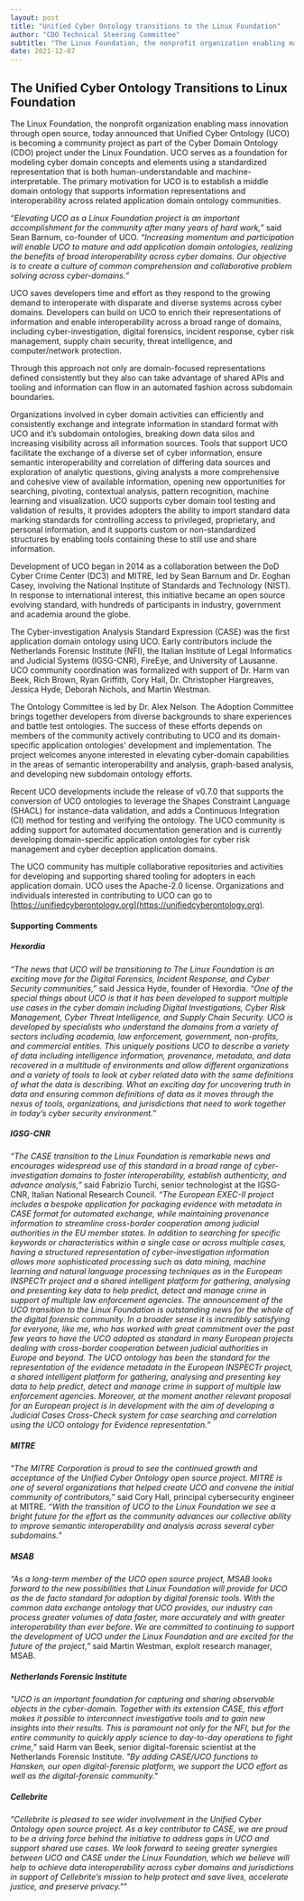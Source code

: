 ```yaml
---
layout: post
title: "Unified Cyber Ontology transitions to the Linux Foundation"
author: "CDO Technical Steering Committee"
subtitle: "The Linux Foundation, the nonprofit organization enabling mass innovation through open source, today announced that Unified Cyber Ontology (UCO) is becoming a community project as part of the ​​Cyber Domain Ontology (CDO) project under the Linux Foundation."
date: 2021-12-07
---
```


## The Unified Cyber Ontology Transitions to Linux Foundation

The Linux Foundation, the nonprofit organization enabling mass innovation through open source, today announced that Unified Cyber Ontology (UCO) is becoming a community project as part of the ​​Cyber Domain Ontology (CDO) project under the Linux Foundation. UCO serves as a foundation for modeling cyber domain concepts and elements using a standardized representation that is both human-understandable and machine-interpretable. The primary motivation for UCO is to establish a middle domain ontology that supports information representations and interoperability across related application domain ontology communities.

_“Elevating UCO as a Linux Foundation project is an important accomplishment for the community after many years of hard work,”_ said Sean Barnum, co-founder of UCO. _“Increasing momentum and participation will enable UCO to mature and add application domain ontologies, realizing the benefits of broad interoperability across cyber domains. Our objective is to create a culture of common comprehension and collaborative problem solving across cyber-domains.”_

UCO saves developers time and effort as they respond to the growing demand to interoperate with disparate and diverse systems across cyber domains. Developers can build on UCO to enrich their representations of information and enable interoperability across a broad range of domains, including cyber-investigation, digital forensics, incident response, cyber risk management, supply chain security, threat intelligence, and computer/network protection.

Through this approach not only are domain-focused representations defined consistently but they also can take advantage of shared APIs and tooling and information can flow in an automated fashion across subdomain boundaries.

Organizations involved in cyber domain activities can efficiently and consistently exchange and integrate information in standard format with UCO and it’s subdomain ontologies, breaking down data silos and increasing visibility across all information sources. Tools that support UCO facilitate the exchange of a diverse set of cyber information, ensure semantic interoperability and correlation of differing data sources and exploration of analytic questions, giving analysts a more comprehensive and cohesive view of available information, opening new opportunities for searching, pivoting, contextual analysis, pattern recognition, machine learning and visualization. UCO supports cyber domain tool testing and validation of results, it provides adopters the ability to import standard data marking standards for controlling access to privileged, proprietary, and personal information, and it supports custom or non-standardized structures by enabling tools containing these to still use and share information.

Development of UCO began in 2014 as a collaboration between the DoD Cyber Crime Center (DC3) and MITRE, led by Sean Barnum and Dr. Eoghan Casey, involving the National Institute of Standards and Technology (NIST). In response to international interest, this initiative became an open source evolving standard, with hundreds of participants in industry, government and academia around the globe.

The Cyber-investigation Analysis Standard Expression (CASE) was the first application domain ontology using UCO. Early contributors include the Netherlands Forensic Institute (NFI), the Italian Institute of Legal Informatics and Judicial Systems (IGSG-CNR), FireEye, and University of Lausanne. UCO community coordination was formalized with support of Dr. Harm van Beek, Rich Brown, Ryan Griffith, Cory Hall, Dr. Christopher Hargreaves, Jessica Hyde, Deborah Nichols, and Martin Westman.

The Ontology Committee is led by Dr. Alex Nelson. The Adoption Committee brings together developers from diverse backgrounds to share experiences and battle test ontologies. The success of these efforts depends on members of the community actively contributing to UCO and its domain-specific application ontologies' development and implementation. The project welcomes anyone interested in elevating cyber-domain capabilities in the areas of semantic interoperability and analysis, graph-based analysis, and developing new subdomain ontology efforts.

Recent UCO developments include the release of v0.7.0 that supports the conversion of UCO ontologies to leverage the Shapes Constraint Language (SHACL) for instance-data validation, and adds a Continuous Integration (CI) method for testing and verifying the ontology. The UCO community is adding support for automated documentation generation and is currently developing domain-specific application ontologies for cyber risk management and cyber deception application domains.

The UCO community has multiple collaborative repositories and activities for developing and supporting shared tooling for adopters in each application domain. UCO uses the Apache-2.0 license.
Organizations and individuals interested in contributing to UCO can go to [https://unifiedcyberontology.org](https://unifiedcyberontology.org).

#### Supporting Comments

##### Hexordia

_“The news that UCO will be transitioning to The Linux Foundation is an exciting move for the Digital Forensics, Incident Response, and Cyber Security communities,”_ said Jessica Hyde, founder of Hexordia. _“One of the special things about UCO is that it has been developed to support multiple use cases in the cyber domain including Digital Investigations, Cyber Risk Management, Cyber Threat Intelligence, and Supply Chain Security. UCO is developed by specialists who understand the domains from a variety of sectors including academia, law enforcement, government, non-profits, and commercial entities. This uniquely positions UCO to describe a variety of data including intelligence information, provenance, metadata, and data recovered in a multitude of environments and allow different organizations and a variety of tools to look at cyber related data with the same definitions of what the data is describing. What an exciting day for uncovering truth in data and ensuring common definitions of data as it moves through the nexus of tools, organizations, and jurisdictions that need to work together in today’s cyber security environment.”_

##### IGSG-CNR

_“The CASE transition to the Linux Foundation is remarkable news and encourages widespread use of this standard in a broad range of cyber-investigation domains to foster interoperability, establish authenticity, and advance analysis,”_ said Fabrizio Turchi, senior technologist at the IGSG-CNR, Italian National Research Council. _“The European EXEC-II project includes a bespoke application for packaging evidence with metadata in CASE format for automated exchange, while maintaining provenance information to streamline cross-border cooperation among judicial authorities in the EU member states. In addition to searching for specific keywords or characteristics within a single case or across multiple cases, having a structured representation of cyber-investigation information allows more sophisticated processing such as data mining, machine learning and natural language processing techniques as in the European INSPECTr project and a shared intelligent platform for gathering, analysing and presenting key data to help predict, detect and manage crime in support of multiple law enforcement agencies. The announcement of the UCO transition to the Linux Foundation is outstanding news for the whole of the digital forensic community. In a broader sense it is incredibly satisfying for everyone, like me, who has worked with great commitment over the past few years to have the UCO adopted as standard in many European projects dealing with cross-border cooperation between judicial authorities in Europe and beyond. The UCO ontology has been the standard for the representation of the evidence metadata in the European INSPECTr project, a shared intelligent platform for gathering, analysing and presenting key data to help predict, detect and manage crime in support of multiple law enforcement agencies. Moreover, at the moment another relevant proposal for an European project is in development with the aim of developing a Judicial Cases Cross-Check system for case searching and correlation using the UCO ontology for Evidence representation.”_

##### MITRE

_"The MITRE Corporation is proud to see the continued growth and acceptance of the Unified Cyber Ontology open source project. MITRE is one of several organizations that helped create UCO and convene the initial community of contributors,”_ said Cory Hall, principal cybersecurity engineer at MITRE. _“With the transition of UCO to the Linux Foundation we see a bright future for the effort as the community advances our collective ability to improve semantic interoperability and analysis across several cyber subdomains.”_

##### MSAB

_“As a long-term member of the UCO open source project, MSAB looks forward to the new possibilities that Linux Foundation will provide for UCO as the de facto standard for adoption by digital forensic tools. With the common data exchange ontology that UCO provides, our industry can process greater volumes of data faster, more accurately and with greater interoperability than ever before. We are committed to continuing to support the development of UCO under the Linux Foundation and are excited for the future of the project,”_ said Martin Westman, exploit research manager, MSAB.

##### Netherlands Forensic Institute

_"UCO is an important foundation for capturing and sharing observable objects in the cyber-domain. Together with its extension CASE, this effort makes it possible to interconnect investigative tools and to gain new insights into their results. This is paramount not only for the NFI, but for the entire community to quickly apply science to day-to-day operations to fight crime,"_ said Harm van Beek, senior digital-forensic scientist at the Netherlands Forensic Institute. _"By adding CASE/UCO functions to Hansken, our open digital-forensic platform, we support the UCO effort as well as the digital-forensic community."_

##### Cellebrite

_"Cellebrite is pleased to see wider involvement in the Unified Cyber Ontology open source project. As a key contributor to CASE, we are proud to be a driving force behind the initiative to address gaps in UCO and support shared use cases. We look forward to seeing greater synergies between UCO and CASE under the Linux Foundation, which we believe will help to achieve data interoperability across cyber domains and jurisdictions in support of Cellebrite’s mission to help protect and save lives, accelerate justice, and preserve privacy."_"
